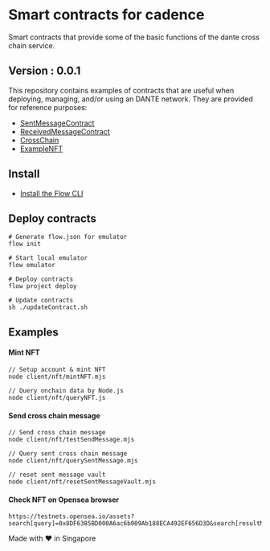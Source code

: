 # Smart contracts for cadence
Smart contracts that provide some of the basic functions of the dante cross chain service.

## Version : 0.0.1

This repository contains examples of contracts that are useful when deploying, managing, and/or using an DANTE network. They are provided for reference purposes:

   * [SentMessageContract](./contracts/SentMessageContract.cdc)
   * [ReceivedMessageContract](./contracts/ReceivedMessageContract.cdc)
   * [CrossChain](./contracts/CrossChain.cdc)
   * [ExampleNFT](./examples/ExampleNFT.cdc)


## Install
* [Install the Flow CLI](https://docs.onflow.org/flow-cli/install/)


## Deploy contracts
```
# Generate flow.json for emulator
flow init

# Start local emulator
flow emulator

# Deploy contracts
flow project deploy

# Update contracts
sh ./updateContract.sh
```

## Examples

#### Mint NFT
```
// Setup account & mint NFT 
node client/nft/mintNFT.mjs

// Query onchain data by Node.js
node client/nft/queryNFT.js
```

#### Send cross chain message
```
// Send cross chain message
node client/nft/testSendMessage.mjs

// Query sent cross chain message
node client/nft/querySentMessage.mjs

// reset sent message vault
node client/nft/resetSentMessageVault.mjs
```

#### Check NFT on Opensea browser
```
https://testnets.opensea.io/assets?search[query]=0x8DF6385BD000A6ac6b009Ab188ECA492EF656D3D&search[resultModel]=ASSETS
```

Made with ❤️ in Singapore
